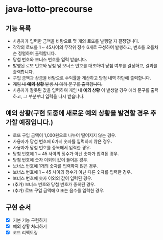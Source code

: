 # java-lotto-precourse

## 기능 목록
 - 사용자가 입력한 금액을 바탕으로 몇 개의 로또를 발행할 지 결정합니다.
 - 각각의 로또를 1 ~ 45사이의 무작위 정수 6개로 구성하여 발행하고, 번호를 오름차순 정렬하여 출력합니다.
 - 당첨 번호와 보너스 번호를 입력 받습니다.
 - 발행된 로또 번호와 당첨 및 보너스 번호를 대조하여 당첨 여부를 결정하고, 결과를 출력합니다.
 - 구입 금액과 상금을 바탕으로 수익률을 계산하고 당첨 내역 하단에 출력합니다.
 - ~~게임 내 **예외 상황** 발생 시 에러 문구를 출력합니다.~~
 - 사용자가 잘못된 값을 입력하여 게임 내 **예외 상황** 이 발생할 경우 에러 문구를 출력하고, 그 부분부터 입력을 다시 받습니다.

## **예외 상황**(구현 도중에 새로운 예외 상황을 발견할 경우 추가할 예정입니다.)
- 로또 구입 금액이 1,000원으로 나누어 떨어지지 않는 경우.
- 사용자가 당첨 번호에 6가지 숫자를 입력하지 않은 경우.
- 사용자가 당첨 번호를 중복해서 입력한 경우.
- 당첨 번호에 1 ~ 45 사이의 정수가 아닌 숫자가 입력된 경우.
- 당첨 번호에 숫자 이외의 값이 들어온 경우.
- 보너스 번호에 1개의 숫자를 입력하지 않은 경우.
- 보너스 번호에 1 ~ 45 사이의 정수가 아닌 다른 숫자를 입력한 경우.
- 보너스 번호에 숫자 이외의 값이 입력된 경우.
- (추가) 보너스 번호와 당첨 번호가 중복된 경우.
- (추가) 로또 구입 금액에 0 또는 음수를 입력한 경우.

## 구현 순서
- [x] 기본 기능 구현하기
- [x] 예외 상황 처리하기
- [x] 코드 리펙토링
